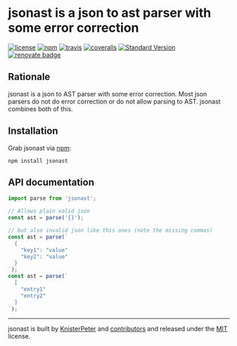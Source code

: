 # jsonast is a json to ast parser with some error correction

[![license][license-image]][license-url]
[![npm][npm-image]][npm-url]
[![travis][travis-image]][travis-url]
[![coveralls][coveralls-image]][coveralls-url]
[![Standard Version](https://img.shields.io/badge/release-standard%20version-brightgreen.svg)](https://github.com/conventional-changelog/standard-version)
[![renovate badge](https://img.shields.io/badge/renovate-enabled-brightgreen.svg)](https://renovateapp.com/)

## Rationale

jsonast is a json to AST parser with some error correction.
Most json parsers do not do error correction or do not allow parsing to AST. jsonast combines both of this.

## Installation

Grab jsonast via [npm](https://www.npmjs.com/package/jsonast):

```shell
npm install jsonast
```

## API documentation

```javascript
import parse from 'jsonast';

// Allows plain valid json
const ast = parse('{}');

// but also invalid json like this ones (note the missing commas)
const ast = parse(`
  {
    "key1": "value"
    "key2": "value"
  }
`);
const ast = parse(`
  [
    "entry1"
    "entry2"
  ]
`);
```

---
jsonast is built by [KnisterPeter](https://github.com/KnisterPeter) and
[contributors](https://github.com/jsonast/jsonast/graphs/contributors) and released under the
[MIT](./LICENSE) license.

[license-image]: https://img.shields.io/github/license/KnisterPeter/jsonast.svg
[license-url]: https://github.com/KnisterPeter/jsonast

[npm-image]: https://img.shields.io/npm/v/jsonast.svg?maxAge=2592000
[npm-url]: https://www.npmjs.com/package/jsonast

[travis-image]: https://travis-ci.org/KnisterPeter/jsonast.svg?branch=master
[travis-url]: https://travis-ci.org/KnisterPeter/jsonast

[coveralls-image]: https://img.shields.io/coveralls/KnisterPeter/jsonast/master.svg
[coveralls-url]: https://coveralls.io/github/KnisterPeter/jsonast

[commitizen-image]: https://img.shields.io/badge/commitizen-friendly-brightgreen.svg
[commitizen-url]: http://commitizen.github.io/cz-cli/

